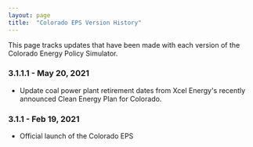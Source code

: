 ```yaml
---
layout: page
title:	"Colorado EPS Version History"
---
```

This page tracks updates that have been made with each version of the Colorado Energy Policy Simulator.

### **3.1.1.1 - May 20, 2021**

* Update coal power plant retirement dates from Xcel Energy's recently announced Clean Energy Plan for Colorado. 

### **3.1.1 - Feb 19, 2021**

* Official launch of the Colorado EPS




